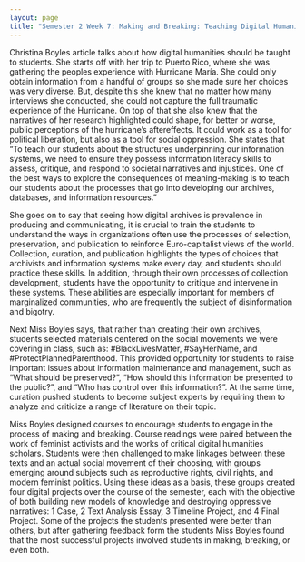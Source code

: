 ```yaml
---
layout: page
title: "Semester 2 Week 7: Making and Breaking: Teaching Digital Humanities"
---
```


Christina Boyles article talks about how digital humanities should be taught to students. She starts off with her trip to Puerto Rico, where she was gathering the peoples experience with Hurricane María. She could only obtain information from a handful of groups so she made sure her choices was very diverse. But, despite this she knew that no matter how many interviews she conducted, she could not capture the full traumatic experience of the Hurricane. On top of that she also knew that the narratives of her research highlighted could shape, for better or worse, public perceptions of the hurricane’s aftereffects. It could work as a tool for political liberation, but also as a tool for social oppression. She states that “To teach our students about the structures underpinning our information systems, we need to ensure they possess information literacy skills to assess, critique, and respond to societal narratives and injustices. One of the best ways to explore the consequences of meaning-making is to teach our students about the processes that go into developing our archives, databases, and information resources.” 

She goes on to say that seeing how digital archives is prevalence in producing and communicating, it is crucial to train the students to understand the ways in organizations often use the processes of selection, preservation, and publication to reinforce Euro-capitalist views of the world. Collection, curation, and publication highlights the types of choices that archivists and information systems make every day, and students should practice these skills. In addition, through their own processes of collection development, students have the opportunity to critique and intervene in these systems. These abilities are especially important for members of marginalized communities, who are frequently the subject of disinformation and bigotry.

Next Miss Boyles says, that rather than creating their own archives, students selected materials centered on the social movements we were covering in class, such as: #BlackLivesMatter, #SayHerName, and #ProtectPlannedParenthood. This provided opportunity for students to raise important issues about information maintenance and management, such as “What should be preserved?”, “How should this information be presented to the public?”, and “Who has control over this information?”. At the same time, curation pushed students to become subject experts by requiring them to analyze and criticize a range of literature on their topic. 

Miss Boyles designed courses to encourage students to engage in the process of making and breaking. Course readings were paired between the work of feminist activists and the works of critical digital humanities scholars. Students were then challenged to make linkages between these texts and an actual social movement of their choosing, with groups emerging around subjects such as reproductive rights, civil rights, and modern feminist politics. Using these ideas as a basis, these groups created four digital projects over the course of the semester, each with the objective of both building new models of knowledge and destroying oppressive narratives: 1 Case, 2 Text Analysis Essay, 3 Timeline Project, and 4 Final Project. Some of the projects the students presented were better than others, but after gathering feedback form the students Miss Boyles found that the most successful projects involved students in making, breaking, or even both. 

